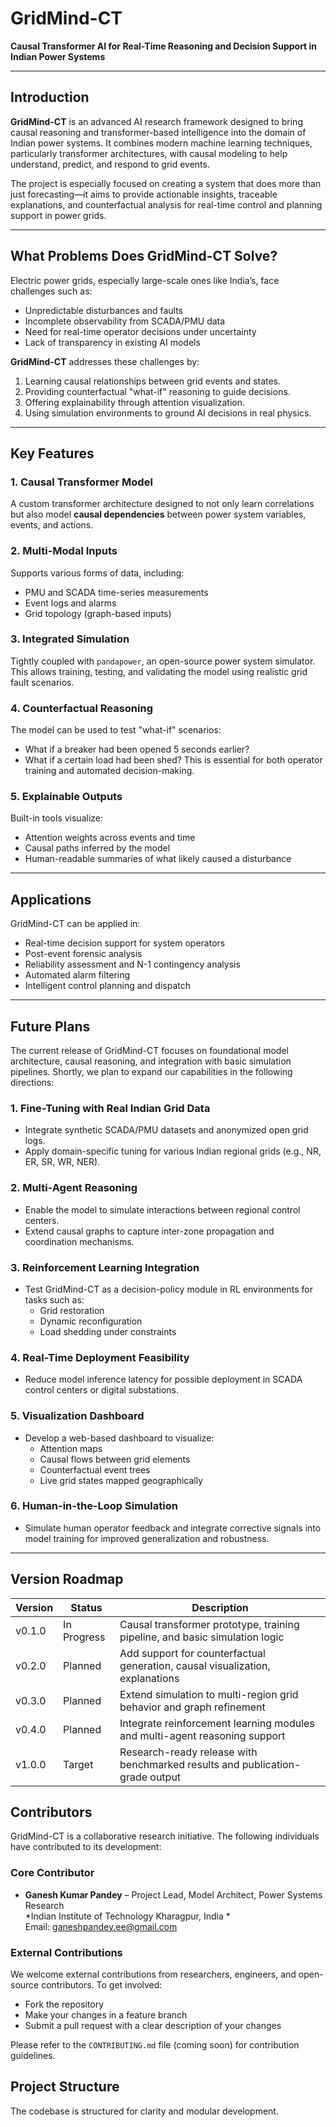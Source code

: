# GridMind-CT

**Causal Transformer AI for Real-Time Reasoning and Decision Support in Indian Power Systems**

---

## Introduction

**GridMind-CT** is an advanced AI research framework designed to bring causal reasoning and transformer-based intelligence into the domain of Indian power systems. It combines modern machine learning techniques, particularly transformer architectures, with causal modeling to help understand, predict, and respond to grid events.

The project is especially focused on creating a system that does more than just forecasting—it aims to provide actionable insights, traceable explanations, and counterfactual analysis for real-time control and planning support in power grids.

---

## What Problems Does GridMind-CT Solve?

Electric power grids, especially large-scale ones like India’s, face challenges such as:

- Unpredictable disturbances and faults
- Incomplete observability from SCADA/PMU data
- Need for real-time operator decisions under uncertainty
- Lack of transparency in existing AI models

**GridMind-CT** addresses these challenges by:

1. Learning causal relationships between grid events and states.
2. Providing counterfactual "what-if" reasoning to guide decisions.
3. Offering explainability through attention visualization.
4. Using simulation environments to ground AI decisions in real physics.

---

## Key Features

### 1. Causal Transformer Model
A custom transformer architecture designed to not only learn correlations but also model **causal dependencies** between power system variables, events, and actions.

### 2. Multi-Modal Inputs
Supports various forms of data, including:

- PMU and SCADA time-series measurements  
- Event logs and alarms  
- Grid topology (graph-based inputs)

### 3. Integrated Simulation
Tightly coupled with `pandapower`, an open-source power system simulator. This allows training, testing, and validating the model using realistic grid fault scenarios.

### 4. Counterfactual Reasoning
The model can be used to test "what-if" scenarios:
- What if a breaker had been opened 5 seconds earlier?
- What if a certain load had been shed?
This is essential for both operator training and automated decision-making.

### 5. Explainable Outputs
Built-in tools visualize:
- Attention weights across events and time
- Causal paths inferred by the model
- Human-readable summaries of what likely caused a disturbance

---

## Applications

GridMind-CT can be applied in:

- Real-time decision support for system operators
- Post-event forensic analysis
- Reliability assessment and N-1 contingency analysis
- Automated alarm filtering
- Intelligent control planning and dispatch

---
## Future Plans

The current release of GridMind-CT focuses on foundational model architecture, causal reasoning, and integration with basic simulation pipelines. Shortly, we plan to expand our capabilities in the following directions:

### 1. Fine-Tuning with Real Indian Grid Data
- Integrate synthetic SCADA/PMU datasets and anonymized open grid logs.
- Apply domain-specific tuning for various Indian regional grids (e.g., NR, ER, SR, WR, NER).

### 2. Multi-Agent Reasoning
- Enable the model to simulate interactions between regional control centers.
- Extend causal graphs to capture inter-zone propagation and coordination mechanisms.

### 3. Reinforcement Learning Integration
- Test GridMind-CT as a decision-policy module in RL environments for tasks such as:
  - Grid restoration  
  - Dynamic reconfiguration  
  - Load shedding under constraints

### 4. Real-Time Deployment Feasibility
- Reduce model inference latency for possible deployment in SCADA control centers or digital substations.

### 5. Visualization Dashboard
- Develop a web-based dashboard to visualize:
  - Attention maps
  - Causal flows between grid elements
  - Counterfactual event trees
  - Live grid states mapped geographically

### 6. Human-in-the-Loop Simulation
- Simulate human operator feedback and integrate corrective signals into model training for improved generalization and robustness.

---

## Version Roadmap

| Version   | Status       | Description                                                                 |
|-----------|--------------|-----------------------------------------------------------------------------|
| v0.1.0    | In Progress  | Causal transformer prototype, training pipeline, and basic simulation logic |
| v0.2.0    | Planned      | Add support for counterfactual generation, causal visualization, explanations|
| v0.3.0    | Planned      | Extend simulation to multi-region grid behavior and graph refinement        |
| v0.4.0    | Planned      | Integrate reinforcement learning modules and multi-agent reasoning support  |
| v1.0.0    | Target       | Research-ready release with benchmarked results and publication-grade output |

## Contributors

GridMind-CT is a collaborative research initiative. The following individuals have contributed to its development:

### Core Contributor
- **Ganesh Kumar Pandey** – Project Lead, Model Architect, Power Systems Research  
  *Indian Institute of Technology Kharagpur, India *  
  Email: ganeshpandey.ee@gmail.com



### External Contributions
We welcome external contributions from researchers, engineers, and open-source contributors. To get involved:

- Fork the repository  
- Make your changes in a feature branch  
- Submit a pull request with a clear description of your changes  

Please refer to the `CONTRIBUTING.md` file (coming soon) for contribution guidelines.



## Project Structure

The codebase is structured for clarity and modular development.

